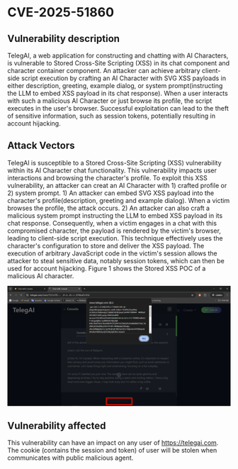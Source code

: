 # CVE-2025-51860
## Vulnerability description

   TelegAI, a web application for constructing and chatting with AI Characters, is vulnerable to Stored Cross-Site Scripting (XSS) in its chat component and character container component. An attacker can achieve arbitrary client-side script execution by crafting an AI Character with SVG XSS payloads in either description, greeting, example dialog, or system prompt(instructing the LLM to embed XSS payload in its chat response). When a user interacts with such a malicious AI Character or just browse its profile, the script executes in the user's browser. Successful exploitation can lead to the theft of sensitive information, such as session tokens, potentially resulting in account hijacking. 

## Attack Vectors

   TelegAI is susceptible to a Stored Cross-Site Scripting (XSS) vulnerability within its AI Character chat functionality. This vulnerability impacts user interactions and browsing the character's profile. To exploit this XSS vulnerability, an attacker can creat an AI Character with 1) crafted profile or 2) system prompt. 1) An attacker can embed SVG XSS payload into the character's profile(description, greeting and example dialog). When a victim browses the profile, the attack occurs. 2) An attacker can also craft a malicious system prompt instructing the LLM to embed XSS payload in its chat response. Consequently, when a victim engages in a chat with this compromised character, the payload is rendered by the victim's browser, leading to client-side script execution. This technique effectively uses the character's configuration to store and deliver the XSS payload. The execution of arbitrary JavaScript code in the victim's session allows the attacker to steal sensitive data, notably session tokens, which can then be used for account hijacking. Figure 1 shows the Stored XSS POC of a malicious AI character.

   ![Figure 1 Stored XSS](./figure1.png)

## Vulnerability affected

   This vulnerability can have an impact on any user of https://telegai.com. The cookie (contains the session and token) of user will be stolen when communicates with public malicious agent.
